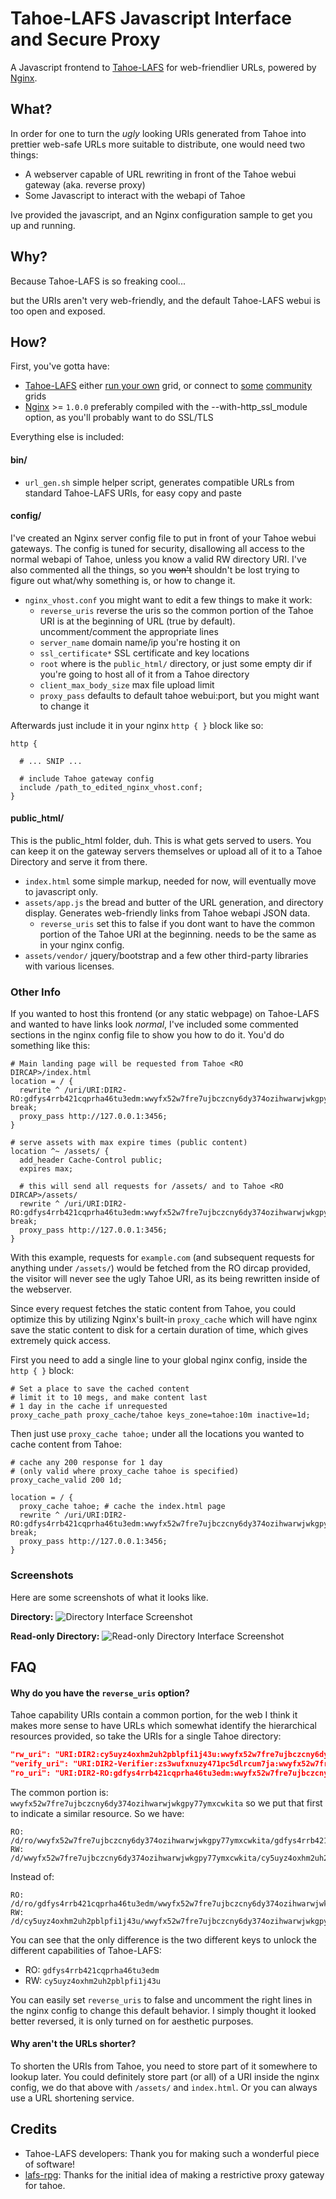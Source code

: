 # Tahoe-LAFS Javascript Interface and Secure Proxy

A Javascript frontend to [Tahoe-LAFS](https://tahoe-lafs.org/) for web-friendlier URLs, powered by [Nginx](http://nginx.org/).


## What?

In order for one to turn the *ugly* looking URIs generated from Tahoe into prettier web-safe URLs more suitable
to distribute, one would need two things:

* A webserver capable of URL rewriting in front of the Tahoe webui gateway (aka. reverse proxy)
* Some Javascript to interact with the webapi of Tahoe

Ive provided the javascript, and an Nginx configuration sample to get you up and running.


## Why?

Because Tahoe-LAFS is so freaking cool...

but the URIs aren't very web-friendly, and the default Tahoe-LAFS webui is too open and exposed.


## How?

First, you've gotta have:

* [Tahoe-LAFS](https://tahoe-lafs.org/trac/tahoe-lafs/wiki/Installation) either [run your own](https://tahoe-lafs.org/trac/tahoe-lafs/browser/trunk/docs/quickstart.rst)
grid, or connect to [some](https://tahoe-lafs.org/trac/tahoe-lafs/wiki/TestGrid) [community](http://www.bigpig.org/) grids
* [Nginx](http://nginx.org/en/download.html) >= `1.0.0` preferably compiled with the --with-http_ssl_module option, as you'll probably want to do SSL/TLS

Everything else is included:

#### bin/

* `url_gen.sh` simple helper script, generates compatible URLs from standard Tahoe-LAFS URIs, for easy copy and paste

#### config/

I've created an Nginx server config file to put in front of your Tahoe webui gateways.
The config is tuned for security, disallowing all access to the normal webapi of
Tahoe, unless you know a valid RW directory URI. I've also commented all the things, so you ~~won't~~ shouldn't be lost
trying to figure out what/why something is, or how to change it.

* `nginx_vhost.conf` you might want to edit a few things to make it work:
  * `reverse_uris` reverse the uris so the common portion of the Tahoe URI is at the beginning of URL (true by default). uncomment/comment the appropriate lines
  * `server_name` domain name/ip you're hosting it on
  * `ssl_certificate*` SSL certificate and key locations
  * `root` where is the `public_html/` directory, or just some empty dir if you're going to host all of it from a Tahoe directory
  * `client_max_body_size` max file upload limit
  * `proxy_pass` defaults to default tahoe webui:port, but you might want to change it

Afterwards just include it in your nginx `http { }` block like so:
```nginx
http {

  # ... SNIP ...

  # include Tahoe gateway config
  include /path_to_edited_nginx_vhost.conf;
}
```

#### public_html/

This is the public_html folder, duh. This is what gets served to users. You can keep it on
the gateway servers themselves or upload all of it to a Tahoe Directory and serve it from there.

* `index.html` some simple markup, needed for now, will eventually move to javascript only.
* `assets/app.js` the bread and butter of the URL generation, and directory display. Generates web-friendly links from Tahoe webapi JSON data.
  * `reverse_uris` set this to false if you dont want to have the common portion of the Tahoe URI at the beginning.
needs to be the same as in your nginx config.
* `assets/vendor/` jquery/bootstrap and a few other third-party libraries with various licenses.


### Other Info

If you wanted to host this frontend (or any static webpage) on Tahoe-LAFS and wanted to have links look *normal*, I've included some commented
sections in the nginx config file to show you how to do it. You'd do something like this:

```nginx
# Main landing page will be requested from Tahoe <RO DIRCAP>/index.html
location = / {
  rewrite ^ /uri/URI:DIR2-RO:gdfys4rrb421cqprha46tu3edm:wwyfx52w7fre7ujbczcny6dy374ozihwarwjwkgpy77ymxcwkita/index.html break;
  proxy_pass http://127.0.0.1:3456;
}

# serve assets with max expire times (public content)
location ^~ /assets/ {
  add_header Cache-Control public;
  expires max;

  # this will send all requests for /assets/ and to Tahoe <RO DIRCAP>/assets/
  rewrite ^ /uri/URI:DIR2-RO:gdfys4rrb421cqprha46tu3edm:wwyfx52w7fre7ujbczcny6dy374ozihwarwjwkgpy77ymxcwkita$uri break;
  proxy_pass http://127.0.0.1:3456;
}
```

With this example, requests for `example.com` (and subsequent requests for anything under `/assets/`) would be fetched
from the RO dircap provided, the visitor will never see the ugly Tahoe URI, as its being rewritten inside of the webserver.

Since every request fetches the static content from Tahoe, you could optimize this by utilizing Nginx's built-in `proxy_cache`
which will have nginx save the static content to disk for a certain duration of time, which gives extremely quick access.

First you need to add a single line to your global nginx config, inside the `http { }` block:
```nginx
# Set a place to save the cached content
# limit it to 10 megs, and make content last
# 1 day in the cache if unrequested
proxy_cache_path proxy_cache/tahoe keys_zone=tahoe:10m inactive=1d;
```

Then just use `proxy_cache tahoe;` under all the locations you wanted to cache content from Tahoe:

```nginx
# cache any 200 response for 1 day
# (only valid where proxy_cache tahoe is specified)
proxy_cache_valid 200 1d;

location = / {
  proxy_cache tahoe; # cache the index.html page
  rewrite ^ /uri/URI:DIR2-RO:gdfys4rrb421cqprha46tu3edm:wwyfx52w7fre7ujbczcny6dy374ozihwarwjwkgpy77ymxcwkita/index.html break;
  proxy_pass http://127.0.0.1:3456;
}
```

### Screenshots

Here are some screenshots of what it looks like.

**Directory:**
![Directory Interface Screenshot](https://raw.github.com/kmullin/tahoe-lafs-jisp/master/misc/screenshot_1.png)

**Read-only Directory:**
![Read-only Directory Interface Screenshot](https://raw.github.com/kmullin/tahoe-lafs-jisp/master/misc/screenshot_2.png)



## FAQ

#### Why do you have the `reverse_uris` option?

Tahoe capability URIs contain a common portion, for the web I think it makes more sense to have URLs which somewhat identify
the hierarchical resources provided, so take the URIs for a single Tahoe directory:

```json
"rw_uri": "URI:DIR2:cy5uyz4oxhm2uh2pblpfi1j43u:wwyfx52w7fre7ujbczcny6dy374ozihwarwjwkgpy77ymxcwkita",
"verify_uri": "URI:DIR2-Verifier:zs3wufxnuzy471pc5dlrcum7ja:wwyfx52w7fre7ujbczcny6dy374ozihwarwjwkgpy77ymxcwkita",
"ro_uri": "URI:DIR2-RO:gdfys4rrb421cqprha46tu3edm:wwyfx52w7fre7ujbczcny6dy374ozihwarwjwkgpy77ymxcwkita"
```

The common portion is: `wwyfx52w7fre7ujbczcny6dy374ozihwarwjwkgpy77ymxcwkita` so we put that first to indicate a similar resource.
So we have:

```
RO: /d/ro/wwyfx52w7fre7ujbczcny6dy374ozihwarwjwkgpy77ymxcwkita/gdfys4rrb421cqprha46tu3edm/
RW:    /d/wwyfx52w7fre7ujbczcny6dy374ozihwarwjwkgpy77ymxcwkita/cy5uyz4oxhm2uh2pblpfi1j43u/
```

Instead of:

```
RO: /d/ro/gdfys4rrb421cqprha46tu3edm/wwyfx52w7fre7ujbczcny6dy374ozihwarwjwkgpy77ymxcwkita/
RW:    /d/cy5uyz4oxhm2uh2pblpfi1j43u/wwyfx52w7fre7ujbczcny6dy374ozihwarwjwkgpy77ymxcwkita/
```

You can see that the only difference is the two different keys to unlock the different capabilities of Tahoe-LAFS:

* RO: `gdfys4rrb421cqprha46tu3edm`
* RW: `cy5uyz4oxhm2uh2pblpfi1j43u`

You can easily set `reverse_uris` to false and uncomment the right lines in the nginx config to change this default behavior. I
simply thought it looked better reversed, it is only turned on for aesthetic purposes.

#### Why aren't the URLs shorter?

To shorten the URIs from Tahoe, you need to store part of it somewhere to lookup later.
You could definitely store part (or all) of a URI inside the nginx config, we do that
above with `/assets/` and `index.html`. Or you can always use a URL shortening service.


## Credits

* Tahoe-LAFS developers: Thank you for making such a wonderful piece of software!
* [lafs-rpg](https://bitbucket.org/nejucomo/lafs-rpg): Thanks for the initial idea of making a restrictive proxy gateway for tahoe.
